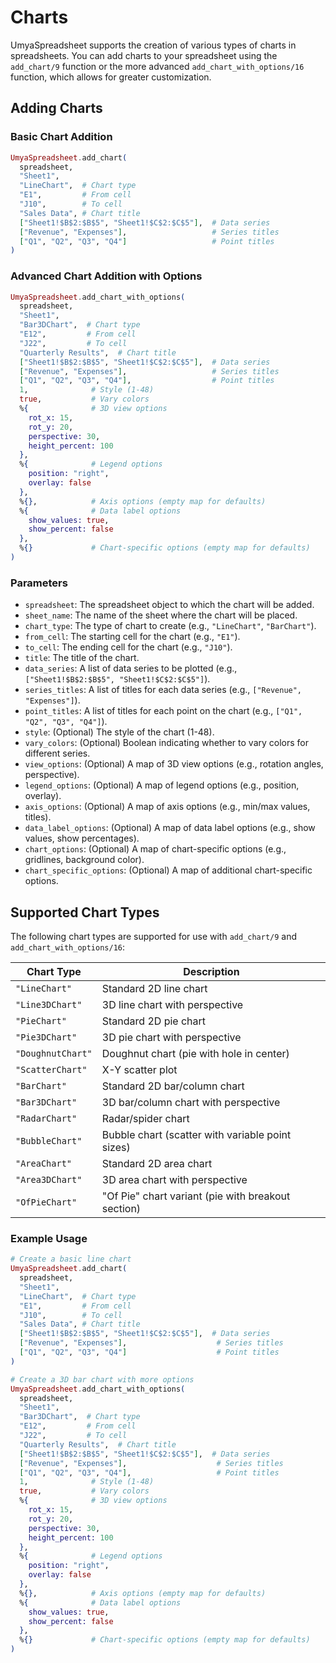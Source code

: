 # Charts

UmyaSpreadsheet supports the creation of various types of charts in spreadsheets.
You can add charts to your spreadsheet using the `add_chart/9` function or the
more advanced `add_chart_with_options/16` function, which allows for greater customization.

## Adding Charts

### Basic Chart Addition

```elixir
UmyaSpreadsheet.add_chart(
  spreadsheet,
  "Sheet1",
  "LineChart",  # Chart type
  "E1",         # From cell
  "J10",        # To cell
  "Sales Data", # Chart title
  ["Sheet1!$B$2:$B$5", "Sheet1!$C$2:$C$5"],  # Data series
  ["Revenue", "Expenses"],                   # Series titles
  ["Q1", "Q2", "Q3", "Q4"]                   # Point titles
)
```

### Advanced Chart Addition with Options

```elixir
UmyaSpreadsheet.add_chart_with_options(
  spreadsheet,
  "Sheet1",
  "Bar3DChart",  # Chart type
  "E12",         # From cell
  "J22",         # To cell
  "Quarterly Results",  # Chart title
  ["Sheet1!$B$2:$B$5", "Sheet1!$C$2:$C$5"],  # Data series
  ["Revenue", "Expenses"],                   # Series titles
  ["Q1", "Q2", "Q3", "Q4"],                  # Point titles
  1,              # Style (1-48)
  true,           # Vary colors
  %{              # 3D view options
    rot_x: 15,
    rot_y: 20,
    perspective: 30,
    height_percent: 100
  },
  %{              # Legend options
    position: "right",
    overlay: false
  },
  %{},            # Axis options (empty map for defaults)
  %{              # Data label options
    show_values: true,
    show_percent: false
  },
  %{}             # Chart-specific options (empty map for defaults)
)
```

### Parameters

- `spreadsheet`: The spreadsheet object to which the chart will be added.
- `sheet_name`: The name of the sheet where the chart will be placed.
- `chart_type`: The type of chart to create (e.g., `"LineChart"`, `"BarChart"`).
- `from_cell`: The starting cell for the chart (e.g., `"E1"`).
- `to_cell`: The ending cell for the chart (e.g., `"J10"`).
- `title`: The title of the chart.
- `data_series`: A list of data series to be plotted (e.g., `["Sheet1!$B$2:$B$5", "Sheet1!$C$2:$C$5"]`).
- `series_titles`: A list of titles for each data series (e.g., `["Revenue", "Expenses"]`).
- `point_titles`: A list of titles for each point on the chart (e.g., `["Q1", "Q2", "Q3", "Q4"]`).
- `style`: (Optional) The style of the chart (1-48).
- `vary_colors`: (Optional) Boolean indicating whether to vary colors for different series.
- `view_options`: (Optional) A map of 3D view options (e.g., rotation angles, perspective).
- `legend_options`: (Optional) A map of legend options (e.g., position, overlay).
- `axis_options`: (Optional) A map of axis options (e.g., min/max values, titles).
- `data_label_options`: (Optional) A map of data label options (e.g., show values, show percentages).
- `chart_options`: (Optional) A map of chart-specific options (e.g., gridlines, background color).
- `chart_specific_options`: (Optional) A map of additional chart-specific options.

## Supported Chart Types

The following chart types are supported for use with `add_chart/9` and `add_chart_with_options/16`:

| Chart Type        | Description                                        |
| ----------------- | -------------------------------------------------- |
| `"LineChart"`     | Standard 2D line chart                             |
| `"Line3DChart"`   | 3D line chart with perspective                     |
| `"PieChart"`      | Standard 2D pie chart                              |
| `"Pie3DChart"`    | 3D pie chart with perspective                      |
| `"DoughnutChart"` | Doughnut chart (pie with hole in center)           |
| `"ScatterChart"`  | X-Y scatter plot                                   |
| `"BarChart"`      | Standard 2D bar/column chart                       |
| `"Bar3DChart"`    | 3D bar/column chart with perspective               |
| `"RadarChart"`    | Radar/spider chart                                 |
| `"BubbleChart"`   | Bubble chart (scatter with variable point sizes)   |
| `"AreaChart"`     | Standard 2D area chart                             |
| `"Area3DChart"`   | 3D area chart with perspective                     |
| `"OfPieChart"`    | "Of Pie" chart variant (pie with breakout section) |

### Example Usage

```elixir
# Create a basic line chart
UmyaSpreadsheet.add_chart(
  spreadsheet,
  "Sheet1",
  "LineChart",  # Chart type
  "E1",         # From cell
  "J10",        # To cell
  "Sales Data", # Chart title
  ["Sheet1!$B$2:$B$5", "Sheet1!$C$2:$C$5"],  # Data series
  ["Revenue", "Expenses"],                    # Series titles
  ["Q1", "Q2", "Q3", "Q4"]                    # Point titles
)

# Create a 3D bar chart with more options
UmyaSpreadsheet.add_chart_with_options(
  spreadsheet,
  "Sheet1",
  "Bar3DChart",  # Chart type
  "E12",         # From cell
  "J22",         # To cell
  "Quarterly Results",  # Chart title
  ["Sheet1!$B$2:$B$5", "Sheet1!$C$2:$C$5"],  # Data series
  ["Revenue", "Expenses"],                    # Series titles
  ["Q1", "Q2", "Q3", "Q4"],                   # Point titles
  1,              # Style (1-48)
  true,           # Vary colors
  %{              # 3D view options
    rot_x: 15,
    rot_y: 20,
    perspective: 30,
    height_percent: 100
  },
  %{              # Legend options
    position: "right",
    overlay: false
  },
  %{},            # Axis options (empty map for defaults)
  %{              # Data label options
    show_values: true,
    show_percent: false
  },
  %{}             # Chart-specific options (empty map for defaults)
)
```
